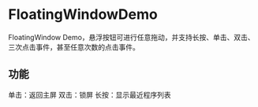 # FloatingWindowDemo
FloatingWindow Demo，悬浮按钮可进行任意拖动，并支持长按、单击、双击、三次点击事件，甚至任意次数的点击事件。

## 功能
单击：返回主屏
双击：锁屏
长按：显示最近程序列表
